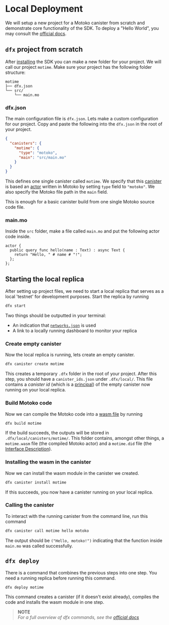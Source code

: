 # Local Deployment

We will setup a new project for a Motoko canister from scratch and demonstrate core functionality of the SDK. To deploy a "Hello World", you may consult the [official docs](https://internetcomputer.org/docs/current/developer-docs/setup/deploy-locally#create-a-new-project).

## `dfx` project from scratch

After [installing](/project-deployment/installing-sdk.html) the SDK you can make a new folder for your project. We will call our project `motime`. Make sure your project has the following folder structure:

```
motime
├── dfx.json
└── src/
    └── main.mo
```

### dfx.json

The main configuration file is `dfx.json`. Lets make a custom configuration for our project. Copy and paste the following into the `dfx.json` in the root of your project.

```json
{
  "canisters": {
    "motime": {
      "type": "motoko",
      "main": "src/main.mo"
    }
  }
}
```

This defines one single canister called `motime`. We specify that this [canister](/internet-computer-programming-concepts/actors/actor-to-canister.html) is based an [actor](/internet-computer-programming-concepts/actors.html) written in Motoko by setting `type` field to `"motoko"`. We also specify the Motoko file path in the `main` field.

This is enough for a basic canister build from one single Motoko source code file.

### main.mo

Inside the `src` folder, make a file called `main.mo` and put the following actor code inside.

```motoko
actor {
  public query func hello(name : Text) : async Text {
    return "Hello, " # name # "!";
  };
};
```

## Starting the local replica

After setting up project files, we need to start a local replica that serves as a local 'testnet' for development purposes. Start the replica by running

```bash
dfx start
```

Two things should be outputted in your terminal:

- An indication that [`networks.json`](/project-deployment/installing-sdk.html#step-3-configure-networksjson) is used
- A link to a locally running dashboard to monitor your replica

### Create empty canister

Now the local replica is running, lets create an empty canister.

```bash
dfx canister create motime
```

This creates a temporary `.dfx` folder in the root of your project. After this step, you should have a `canister_ids.json` under `.dfx/local/`. This file contains a _canister id_ (which is a [principal](/internet-computer-programming-concepts/principals-and-authentication.html)) of the empty canister now running on your local replica.

### Build Motoko code

Now we can compile the Motoko code into a [wasm file](/internet-computer-programming-concepts/actors/actor-to-canister.html#code-compiling-and-wasm-modules) by running

```bash
dfx build motime
```

If the build succeeds, the outputs will be stored in `.dfx/local/canisters/motime/`. This folder contains, amongst other things, a `motime.wasm` file (the compiled Motoko actor) and a `motime.did` file (the [Interface Description](/internet-computer-programming-concepts/async-data/candid.html)).

### Installing the wasm in the canister

Now we can install the wasm module in the canister we created.

```bash
dfx canister install motime
```

If this succeeds, you now have a canister running on your local replica.

### Calling the canister

To interact with the running canister from the command line, run this command

```bash
dfx canister call motime hello motoko
```

The output should be `("Hello, motoko!")` indicating that the function inside `main.mo` was called successfully.

## `dfx deploy`

There is a command that combines the previous steps into one step. You need a running replica before running this command.

```bash
dfx deploy motime
```

This command creates a canister (if it doesn't exist already), compiles the code and installs the wasm module in one step.

> **NOTE**  
> _For a full overview of dfx commands, see the [official docs](https://internetcomputer.org/docs/current/references/cli-reference/)_
